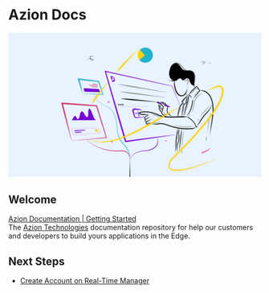 # Azion Docs
<p align="center">
    <img src="./doc/images/cover.jpg" />
</p>


## Welcome
<a target="_blank" href="https://www.azion.com/en/documentation/products/getting-started/" title="Azion Documentation | Getting Started">Azion Documentation | Getting Started</a>
<br />
The <a href="https://www.azion.com/en/">Azion Technologies</a> documentation repository for help our customers and developers to build yours applications in the Edge.


## Next Steps

- [Create Account on Real-Time Manager](https://sso.azion.com/login)
